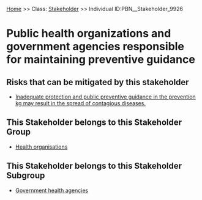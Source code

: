 [Home](https://github.com/mm80843/T3.5/blob/pages/index.md) >> Class: [Stakeholder](https://github.com/mm80843/T3.5/tree/pages/docs/Stakeholder/index.md) >> Individual ID:PBN__Stakeholder_9926 

# __Public health organizations and government agencies responsible for maintaining preventive guidance__

## Risks that can be mitigated by this stakeholder

* [Inadequate protection and public preventive guidance in the prevention kg may result in the spread of contagious diseases.](https://github.com/mm80843/T3.5/blob/pages/Risk/PBN__Risk_12117.md)

## This Stakeholder belongs to this Stakeholder Group

* [Health organisations](https://github.com/mm80843/T3.5/blob/pages/StakeholderGroup/PBN__StakeholderGroup_7.md)

## This Stakeholder belongs to this Stakeholder Subgroup

* [Government health agencies](https://github.com/mm80843/T3.5/blob/pages/StakeholderSubgroup/PBN__StakeholderSubgroup_17.md)


